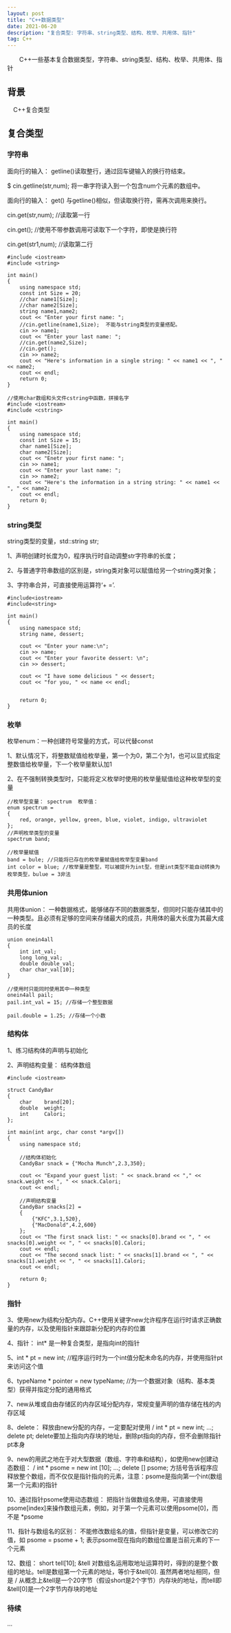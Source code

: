 ```yaml
---
layout: post
title: "C++数据类型"
date: 2021-06-20 
description: "复合类型: 字符串、string类型、结构、枚举、共用体、指针"
tag: C++
---   
```


　　C++一些基本复合数据类型，字符串、string类型、结构、枚举、共用体、指针
 

## 背景

　C++复合类型
 
## 复合类型

### 字符串
面向行的输入： getline()读取整行，通过回车键输入的换行符结束。

$ cin.getline(str,num); 将一串字符读入到一个包含num个元素的数组中。

面向行的输入： get() 与getline()相似，但读取换行符，需再次调用来换行。

cin.get(str,num); //读取第一行

cin.get();        //使用不带参数调用可读取下一个字符，即使是换行符

cin.get(str1,num); //读取第二行
 
```
#include <iostream>
#include <string>

int main()
{
	using namespace std;
	const int Size = 20;
	//char name1[Size];
	//char name2[Size];
	string name1,name2;
	cout << "Enter your first name: ";
	//cin.getline(name1,Size);  不能与string类型的变量搭配。
	cin >> name1;
	cout << "Enter your last name: ";
	//cin.get(name2,Size);
	//cin.get();
	cin >> name2;
	cout << "Here's information in a single string: " << name1 << ", " << name2;
	cout << endl;
	return 0;
}
```


```
//使用char数组和头文件cstring中函数，拼接名字
#include <iostream>
#include <cstring>

int main()
{
	using namespace std;
	const int Size = 15;
	char name1[Size];
	char name2[Size];
	cout << "Enetr your first name: ";
	cin >> name1;
	cout << "Enter your last name: ";
	cin >> name2;
	cout << "Here's the information in a string string: " << name1 << ", " << name2;
	cout << endl;
	return 0;
}
```


### string类型        

string类型的变量，std::string str;

 1、声明创建时长度为0，程序执行时自动调整str字符串的长度；

 2、与普通字符串数组的区别是，string类对象可以赋值给另一个string类对象；

 3、字符串合并，可直接使用运算符‘+ =’.


```
#include<iostream>
#include<string>

int main()
{
	using namespace std;
	string name, dessert;

	cout << "Enter your name:\n";
	cin >> name;
	cout << "Enter your favorite dessert: \n";
	cin >> dessert;

	cout << "I have some delicious " << dessert;
	cout << "for you, " << name << endl;


	return 0;
}

```

### 枚举     

枚举enum：一种创建符号常量的方式，可以代替const

1、默认情况下，将整数赋值给枚举量，第一个为0，第二个为1，也可以显式指定整数值给枚举量，下一个枚举量默认加1

2、在不强制转换类型时，只能将定义枚举时使用的枚举量赋值给这种枚举型的变量

```
//枚举型变量： spectrum  枚举值：
enum spectrum = 
{
	red, orange, yellow, green, blue, violet, indigo, ultraviolet
};
//声明枚举类型的变量
spectrum band;

//枚举量赋值
band = bule; //只能将已存在的枚举量赋值给枚举型变量band
int color = blue; //枚举量是整型，可以被提升为int型，但是int类型不能自动转换为枚举类型，bulue = 3非法

```

### 共用体union

共用体union： 一种数据格式，能够储存不同的数据类型，但同时只能存储其中的一种类型。且必须有足够的空间来存储最大的成员，共用体的最大长度为其最大成员的长度

```
union onein4all
{
	int int_val;
	long long_val;
	double double_val;
	char char_val[10];
}

//使用时只能同时使用其中一种类型
onein4all pail;
pail.int_val = 15; //存储一个整型数据

pail.double = 1.25; //存储一个小数

```


### 结构体　
1、练习结构体的声明与初始化

2、声明结构变量： 结构体数组


```
#include <iostream>

struct CandyBar
{
	char 	brand[20];
	double  weight;
	int 	Calori;
};

int main(int argc, char const *argv[])
{
	using namespace std;

	//结构体初始化
	CandyBar snack = {"Mocha Munch",2.3,350};

	cout << "Expand your guest list: " << snack.brand << "," << snack.weight << ", " << snack.Calori;
	cout << endl;

	//声明结构变量
	CandyBar snacks[2] = 
	{
		{"KFC",3.1,520},
		{"MacDonald",4.2,600}
	};
	cout << "The first snack list: " << snacks[0].brand << ", " << snacks[0].weight << ", " << snacks[0].Calori;
	cout << endl;
	cout << "The second snack list: " << snacks[1].brand << ", " << snacks[1].weight << ", " << snacks[1].Calori;
	cout << endl; 
	
	return 0;
}

```

### 指针

3、使用new为结构分配内存。C++使用关键字new允许程序在运行时请求正确数量的内存，以及使用指针来跟踪新分配的内存的位置

4、指针： int* 是一种复合类型，是指向int的指针

5、int * pt = new int; //程序运行时为一个int值分配未命名的内存，并使用指针pt来访问这个值

6、typeName * pointer = new typeName; //为一个数据对象（结构、基本类型）获得并指定分配的通用格式

7、new从堆或自由存储区的内存区域分配内存，常规变量声明的值存储在栈的内存区域

8、delete： 释放由new分配的内存，一定要配对使用
  / int * pt = new int; ...; delete pt; delete要加上指向内存块的地址，删除pt指向的内存，但不会删除指针pt本身

9、new的用武之地在于对大型数据（数组、字符串和结构），如使用new创建动态数组：
  / int * psome = new int [10]; ...; delete [] psome; 方括号告诉程序应释放整个数组，而不仅仅是指针指向的元素，注意：psome是指向第一个int(数组第一个元素)的指针

10、通过指针psome使用动态数组： 把指针当做数组名使用，可直接使用psome[index]来操作数组元素，例如，对于第一个元素可以使用psome[0]，而不是 *psome

11、指针与数组名的区别： 不能修改数组名的值，但指针是变量，可以修改它的值，如 psome = psome + 1; 表示psome现在指向的数组位置是当前元素的下一个元素

12、数组： short tell[10]; &tell 对数组名运用取地址运算符时，得到的是整个数组的地址。tell是数组第一个元素的地址，等价于&tell[0]. 虽然两者地址相同，但是
  / 从概念上&tell是一个20字节（假设short是2个字节）内存块的地址，而tell即&tell[0]是一个2字节内存块的地址  

### 待续
...  